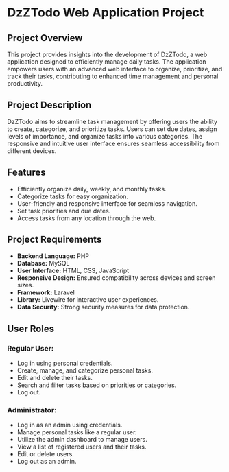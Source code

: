 # DzZTodo Web Application Project 

## Project Overview

This project provides insights into the development of DzZTodo, a web application designed to efficiently manage daily tasks. The application empowers users with an advanced web interface to organize, prioritize, and track their tasks, contributing to enhanced time management and personal productivity.

## Project Description

DzZTodo aims to streamline task management by offering users the ability to create, categorize, and prioritize tasks. Users can set due dates, assign levels of importance, and organize tasks into various categories. The responsive and intuitive user interface ensures seamless accessibility from different devices.

## Features

- Efficiently organize daily, weekly, and monthly tasks.
- Categorize tasks for easy organization.
- User-friendly and responsive interface for seamless navigation.
- Set task priorities and due dates.
- Access tasks from any location through the web.

## Project Requirements

- **Backend Language:** PHP
- **Database:** MySQL
- **User Interface:** HTML, CSS, JavaScript
- **Responsive Design:** Ensured compatibility across devices and screen sizes.
- **Framework:** Laravel
- **Library:** Livewire for interactive user experiences.
- **Data Security:** Strong security measures for data protection.

## User Roles

### Regular User:

- Log in using personal credentials.
- Create, manage, and categorize personal tasks.
- Edit and delete their tasks.
- Search and filter tasks based on priorities or categories.
- Log out.

### Administrator:

- Log in as an admin using credentials.
- Manage personal tasks like a regular user.
- Utilize the admin dashboard to manage users.
- View a list of registered users and their tasks.
- Edit or delete users.
- Log out as an admin.
